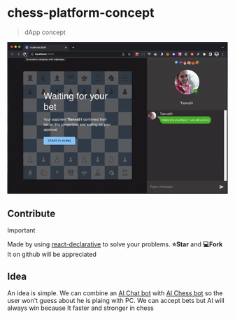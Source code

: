 # chess-platform-concept

> dApp concept

![./docs/screencast.git](./docs/screencast.gif)

## Contribute

> [!IMPORTANT]
> Made by using [react-declarative](https://github.com/react-declarative/react-declarative) to solve your problems. **⭐Star** and **💻Fork** It on github will be appreciated

## Idea

An idea is simple. We can combine an [AI Chat bot](https://github.com/axa-group/nlp.js/) with [AI Chess bot](https://www.chess.com/terms/alphazero-chess-engine) so the user won't guess about he is plaing with PC. We can accept bets but AI will always win because It faster and stronger in chess

